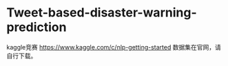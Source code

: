 # Tweet-based-disaster-warning-prediction
kaggle竞赛 https://www.kaggle.com/c/nlp-getting-started
数据集在官网，请自行下载。
